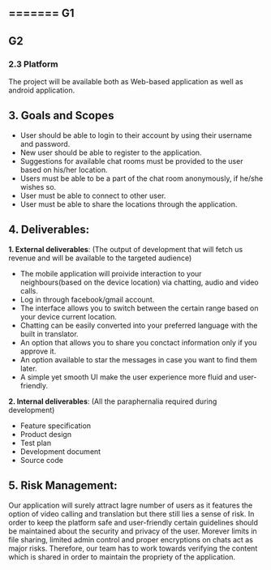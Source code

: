 
 
 
=======
G1
------------------------------------
G2
------------------------------------
### 2.3 Platform

The project will be available both as Web-based application as well as android application.

## 3. Goals and Scopes

- User should be able to login to their account by using their username and password.
- New user should be able to register to the application.
- Suggestions for available chat rooms must be provided to the user based on his/her location.
- Users must be able to be a part of the chat room anonymously, if he/she wishes so.
- User must be able to connect to other user.
- User must be able to share the locations through the application.

## 4. Deliverables:

**1. External deliverables**: (The output of development that will fetch us revenue and will be available to the targeted audience)

 - The mobile application will proivide interaction to your neighbours(based on the device location) via chatting, audio and video calls.
 - Log in through facebook/gmail account.
 - The interface allows you to switch between the certain range based on your device current location.
 - Chatting can be easily converted into your preferred language with the built in translator.
 - An option that allows you to share you conctact information only if you approve it.
 - An option available to star the messages in case you want to find them later.
 - A simple yet smooth UI make the user experience more fluid and user-friendly.

**2. Internal deliverables**: (All the paraphernalia required during development)

 -	Feature specification
 -	Product design
 -	Test plan
 -	Development document
 -	Source code

## 5. Risk Management: 

Our application will surely attract lagre number of users as it features the option of video calling and translation but there still lies a  sense of risk. 
In order to keep the platform safe and user-friendly certain guidelines should be maintained about the security and privacy of the user. 
Morever limits in file sharing, limited admin control and proper encryptions on chats act as major risks. Therefore, our team has to work towards
verifying the content which is shared in order to maintain the propriety of the application.
